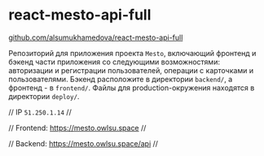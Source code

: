 # react-mesto-api-full

[github.com/alsumukhamedova/react-mesto-api-full](https://github.com/alsumukhamedova/react-mesto-api-full)

Репозиторий для приложения проекта `Mesto`, включающий фронтенд и бэкенд части приложения со следующими возможностями:
авторизации и регистрации пользователей, операции с карточками и пользователями. Бэкенд расположите в
директории `backend/`, а фронтенд - в `frontend/`. Файлы для production-окружения находятся в директории `deploy/`.

// IP `51.250.1.14` //

// Frontend: https://mesto.owlsu.space //

// Backend: https://mesto.owlsu.space/api //

